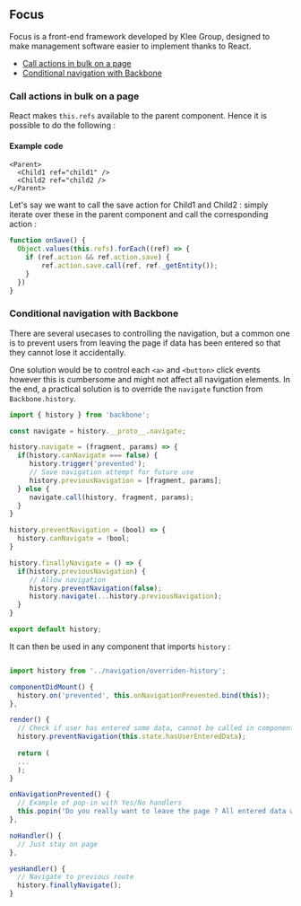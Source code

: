 ## Focus
Focus is a front-end framework developed by Klee Group, designed to make management software easier to implement thanks to React. 

* [Call actions in bulk on a page](#call-actions-in-bulk-on-a-page)
* [Conditional navigation with Backbone](#conditional-navigation-with-backbone)

### Call actions in bulk on a page
React makes `this.refs` available to the parent component. Hence it is possible to do the following :

#### Example code

```JSX
<Parent>
  <Child1 ref="child1" />
  <Child2 ref="child2 />
</Parent>
```

Let's say we want to call the save action for Child1 and Child2 : simply iterate over these in the parent component and call the corresponding action :

```javascript
function onSave() {
  Object.values(this.refs).forEach((ref) => {
    if (ref.action && ref.action.save) {
        ref.action.save.call(ref, ref._getEntity());
    }
  })
}
```

### Conditional navigation with Backbone
There are several usecases to controlling the navigation, but a common one is to prevent users from leaving the page if data has been entered so that they cannot lose it accidentally.

One solution would be to control each `<a>` and `<button>` click events however this is cumbersome and might not affect all navigation elements. In the end, a practical solution is to override the `navigate` function from `Backbone.history`.

```javascript
import { history } from 'backbone';

const navigate = history.__proto__.navigate;

history.navigate = (fragment, params) => {
  if(history.canNavigate === false) {
     history.trigger('prevented');
     // Save navigation attempt for future use
     history.previousNavigation = [fragment, params];
  } else {
     navigate.call(history, fragment, params);
  }
}

history.preventNavigation = (bool) => {
  history.canNavigate = !bool;
}

history.finallyNavigate = () => {
  if(history.previousNavigation) {
     // Allow navigation
     history.preventNavigation(false);
     history.navigate(...history.previousNavigation);
  }
}

export default history;
```

It can then be used in any component that imports `history` :
```javascript

import history from '../navigation/overriden-history';

componentDidMount() {
  history.on('prevented', this.onNavigationPrevented.bind(this));
},

render() {
  // Check if user has entered some data, cannot be called in componentDidMount if using component state
  history.preventNavigation(this.state.hasUserEnteredData);
  
  return (
  ...
  );
}

onNavigationPrevented() {
  // Example of pop-in with Yes/No handlers
  this.popin('Do you really want to leave the page ? All entered data will be lost.', noHandler, yesHandler);
},

noHandler() {
  // Just stay on page
},

yesHandler() {
  // Navigate to previous route
  history.finallyNavigate();
}
```




